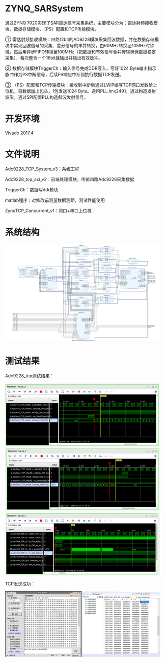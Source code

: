 # ZYNQ_SARSystem
通过ZYNQ 7020实现了SAR雷达信号采集系统，主要模块分为：雷达射频接收模块、数据存储模块、（PS）配置和TCP传输模块。

①	雷达射频接收模块：四路12bit的AD9228模块采集回波数据，并在数据存储模块中实现回波信号的采集、差分信号的串并转换，由60MHz转换至10MHz时钟域，然后用异步FIFO转换至100MHz（把数据和有效信号合并传输确保数据稳定采集），每次整合一个16bit就输出并输出有效脉冲。

②	数据存储模块TriggerCh：输入信号完成DDR写入，写好1024 Byte输出指示脉冲作为PS中断信号，后续PS响应中断则执行数据TCP发送。

③	（PS）配置和TCP传输模块：接收到中断后通过LWIP编写TCP网口发数给上位机，将数据加上包头，1包发送1024 Byte。选用PLL lmx2491，通过构造发射波形，通过SPI配置PLL构造斜波发射信号。

# 开发环境
Vivado 2017.4

# 文件说明
Adc9228_TCP_System_v3：系统工程

Adc9228_top_axi_v2：前端处理模块，传输四路Adc9228采集数据

TriggerCh：数据写ddr模块

matlab程序：对修改前测量数据测距，测试性能使用

ZynqTCP_Concurrent_v1：网口+串口上位机

# 系统结构
![image](image/ZYNQ_SAR.jpg)

# 测试结果
Adc9228_top测试结果：

![image](image/前端测试1.png)
![image](image/前端测试2.png)
![image](image/前端测试3.png)

TCP发送成功：

![image](image/存数测试.png)
